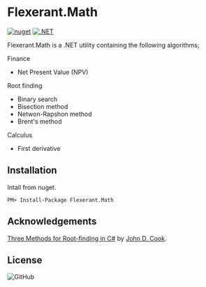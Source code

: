 ﻿# Flexerant.Math

[![nuget](https://img.shields.io/nuget/v/Flexerant.Math?label=nuget)](https://www.nuget.org/packages/Flexerant.Math/) [![.NET](https://github.com/flexerant/Math/actions/workflows/dotnet.yml/badge.svg)](https://github.com/flexerant/Math/actions/workflows/dotnet.yml)

Flexerant.Math is a .NET utility containing the following algorithms;

Finance
- Net Present Value (NPV)

Root finding
- Binary search
- Bisection method
- Netwon-Rapshon method
- Brent's method

Calculus
- First derivative

## Installation

Intall from nuget.

`PM> Install-Package Flexerant.Math`

## Acknowledgements

[Three Methods for Root-finding in C#](https://www.codeproject.com/Articles/79541/Three-Methods-for-Root-finding-in-C) by [John D. Cook](http://www.johndcook.com/blog/bayesian-consulting/).

## License

![GitHub](https://img.shields.io/github/license/flexerant/Math)